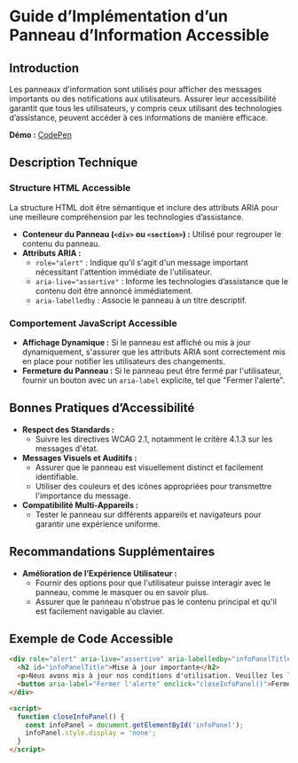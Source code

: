 # Guide d’Implémentation d’un Panneau d’Information Accessible

## Introduction

Les panneaux d'information sont utilisés pour afficher des messages importants ou des notifications aux utilisateurs. Assurer leur accessibilité garantit que tous les utilisateurs, y compris ceux utilisant des technologies d’assistance, peuvent accéder à ces informations de manière efficace.

**Démo :** [CodePen](https://codepen.io/numera11y/pen/NPKYMwm)

## Description Technique

### Structure HTML Accessible

La structure HTML doit être sémantique et inclure des attributs ARIA pour une meilleure compréhension par les technologies d’assistance.

- **Conteneur du Panneau (`<div>` ou `<section>`) :** Utilisé pour regrouper le contenu du panneau.
- **Attributs ARIA :**
  - `role="alert"` : Indique qu'il s'agit d'un message important nécessitant l'attention immédiate de l'utilisateur.
  - `aria-live="assertive"` : Informe les technologies d’assistance que le contenu doit être annoncé immédiatement.
  - `aria-labelledby` : Associe le panneau à un titre descriptif.

### Comportement JavaScript Accessible

- **Affichage Dynamique :** Si le panneau est affiché ou mis à jour dynamiquement, s'assurer que les attributs ARIA sont correctement mis en place pour notifier les utilisateurs des changements.
- **Fermeture du Panneau :** Si le panneau peut être fermé par l'utilisateur, fournir un bouton avec un `aria-label` explicite, tel que "Fermer l'alerte".

## Bonnes Pratiques d’Accessibilité

- **Respect des Standards :**
  - Suivre les directives WCAG 2.1, notamment le critère 4.1.3 sur les messages d'état.
- **Messages Visuels et Auditifs :**
  - Assurer que le panneau est visuellement distinct et facilement identifiable.
  - Utiliser des couleurs et des icônes appropriées pour transmettre l'importance du message.
- **Compatibilité Multi-Appareils :**
  - Tester le panneau sur différents appareils et navigateurs pour garantir une expérience uniforme.

## Recommandations Supplémentaires

- **Amélioration de l’Expérience Utilisateur :**
  - Fournir des options pour que l'utilisateur puisse interagir avec le panneau, comme le masquer ou en savoir plus.
  - Assurer que le panneau n'obstrue pas le contenu principal et qu'il est facilement navigable au clavier.

## Exemple de Code Accessible

```html
<div role="alert" aria-live="assertive" aria-labelledby="infoPanelTitle" id="infoPanel">
  <h2 id="infoPanelTitle">Mise à jour importante</h2>
  <p>Nous avons mis à jour nos conditions d'utilisation. Veuillez les lire attentivement.</p>
  <button aria-label="Fermer l'alerte" onclick="closeInfoPanel()">Fermer</button>
</div>

<script>
  function closeInfoPanel() {
    const infoPanel = document.getElementById('infoPanel');
    infoPanel.style.display = 'none';
  }
</script>
```
